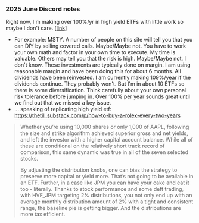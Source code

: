 ### 2025 June Discord notes

Right now, I'm making over 100%/yr in high yield ETFs with little work so maybe I don't care. [[link](https://discord.com/channels/1368787013763072040/1368844123251015751/1377653456545779822)]
- For example: MSTY. A number of people on this site will tell you that you can DIY by selling covered calls.  Maybe/Maybe not. You have to work your own math and factor in your own time to execute.  My time is valuable. Others may tell you that the risk is high.  Maybe/Maybe not.  I don't know. These investments are typically done on margin.  I am using reasonable margin and have been doing this for about 6 months.  All dividends have been reinvested. I am currently making 109%/year if the dividends continue.  They probably won't.  But I'm in about 10 ETFs so there is some diversification. Think carefully about your own personal risk tolerance before jumping in.  Over 100% per year sounds great until we find out that we missed a key issue.
- ... speaking of replicating high yield etf:  https://thetill.substack.com/p/how-to-buy-a-rolex-every-two-years

> Whether you’re using 10,000 shares or only 1,000 of AAPL, following the size and strike algorithm achieved superior gross and net yields, and left the investor with a higher capital account balance. While all of these are conditional on the relatively short track record of comparison, this same dynamic was true in all of the seven selected stocks.
>
> By adjusting the distribution knobs, one can bias the strategy to preserve more capital or yield more. That’s not going to be available in an ETF. Further, in a case like JPM you can have your cake and eat it too - literally.
> Thanks to stock performance and some deft trading, with HVF_JPM targeting 2% distributions, you not only end up with an average monthly distribution amount of 2% with a tight and consistent range, the baseline pie is getting bigger. And the distributions are more tax efficient.
